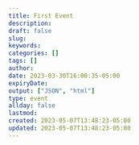 ```yaml
---
title: First Event
description: 
draft: false
slug:
keywords:
categories: []
tags: []
author: 
date: 2023-03-30T16:00:35-05:00
expiryDate: 
output: ["JSON", "html"]
type: event
allday: false
lastmod: 
created: 2023-05-07T13:48:23-05:00
updated: 2023-05-07T13:48:23-05:00
---
```


